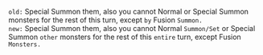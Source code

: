 `old:` Special Summon them, also you cannot Normal or Special Summon monsters for the rest of this turn, except `by` Fusion `Summon.`  
`new:` Special Summon them, also you cannot Normal `Summon/Set` or Special Summon `other` monsters for the rest of this `entire` turn, except Fusion `Monsters.`
